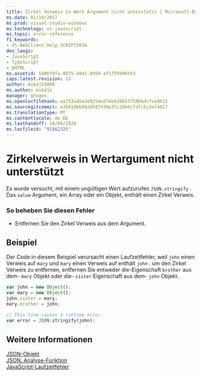 ```yaml
---
title: Zirkel Verweis in Wert Argument nicht unterstützt | Microsoft-Dokumentation
ms.date: 01/18/2017
ms.prod: visual-studio-windows
ms.technology: vs-javascript
ms.topic: error-reference
f1_keywords:
- VS.WebClient.Help.SCRIPT5034
dev_langs:
- JavaScript
- TypeScript
- DHTML
ms.assetid: 5d06f0fa-86f5-49d1-8d50-af1759990f43
caps.latest.revision: 13
author: mikejo5000
ms.author: mikejo
manager: ghogen
ms.openlocfilehash: aa753a4ba3e0254ed7de026653759bbdcfce0631
ms.sourcegitcommit: e38419bb842d587fd9e37c24b6cf3fc5c2e74817
ms.translationtype: MT
ms.contentlocale: de-DE
ms.lasthandoff: 10/09/2020
ms.locfileid: "91862325"
---
```

# <a name="circular-reference-in-value-argument-not-supported"></a>Zirkelverweis in Wertargument nicht unterstützt
Es wurde versucht, mit einem ungültigen Wert aufzurufen `JSON.stringify` . Das `value` Argument, ein Array oder ein Objekt, enthält einen Zirkel Verweis.  
  
### <a name="to-correct-this-error"></a>So beheben Sie diesen Fehler  
  
- Entfernen Sie den Zirkel Verweis aus dem Argument.  
  
## <a name="example"></a>Beispiel  
 Der Code in diesem Beispiel verursacht einen Laufzeitfehler, weil `john` einen Verweis auf `mary` und `mary` einen Verweis auf enthält `john` . um den Zirkel Verweis zu entfernen, entfernen Sie entweder die-Eigenschaft `brother` aus dem- `mary` Objekt oder die- `sister` Eigenschaft aus dem- `john` Objekt.  
  
```JavaScript  
var john = new Object();  
var mary = new Object();  
john.sister = mary;  
mary.brother = john;  
  
// This line causes a runtime error.  
var error = JSON.stringify(john);  
```  
  
## <a name="see-also"></a>Weitere Informationen  
 [JSON-Objekt](https://developer.mozilla.org/docs/Web/JavaScript/Reference/Global_Objects/JSON)   
 [JSON. Analyse-Funktion](https://developer.mozilla.org/docs/Web/JavaScript/Reference/Global_Objects/JSON/parse)   
 [JavaScript-Laufzeitfehler](/microsoft-edge/devtools-guide/console/error-and-status-codes#javascript-run-time-errors)